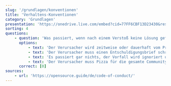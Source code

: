 ```yaml
---
slug: '/grundlagen/konventionen'
title: 'Verhaltens-Konventionen'
category: 'Grundlagen'
presentation: 'https://onedrive.live.com/embed?cid=77FF6CBF13D23430&resid=77FF6CBF13D23430%21108898&authkey=ACbML5oDCJmtfj0&em=2&wdAr=1.7777777777777777'
sorting: 4
questions:
    - question: 'Was passiert, wenn nach einem Verstoß keine Lösung gefunden werden kann?'
      options:
          - text: 'Der Verursacher wird zeitweise oder dauerhaft vom Projekt suspendiert'
          - text: 'Der Verursacher muss einen Entschuldigungsbrief schreiben'
          - text: 'Es passiert gar nichts, der Vorfall wird ignoriert und zu den Akten gelegt'
          - text: 'Der Verursacher muss Pizza für die gesamte Community spendieren'
      correct: [0]
sources:
    - url: 'https://opensource.guide/de/code-of-conduct/'
---
```

